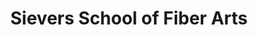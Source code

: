 ---
title: "Sievers School of Fiber Arts"
url: /washington-island/sievers-school-of-fiber-arts/
shop: Basteln
---